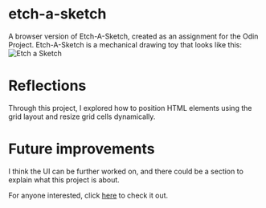 # etch-a-sketch
A browser version of Etch-A-Sketch, created as an assignment for the Odin Project. Etch-A-Sketch is a mechanical drawing toy that looks like this:
![Etch a Sketch](https://upload.wikimedia.org/wikipedia/commons/e/e5/Taj_Mahal_drawing_on_an_Etch-A-Sketch.jpg "Etch a Sketch")

# Reflections
Through this project, I explored how to position HTML elements using the grid layout and resize grid cells dynamically. 

# Future improvements
I think the UI can be further worked on, and there could be a section to explain what this project is about.

For anyone interested, click [here](https://c-likethis123.github.io/etch-a-sketch/index.html) to check it out.